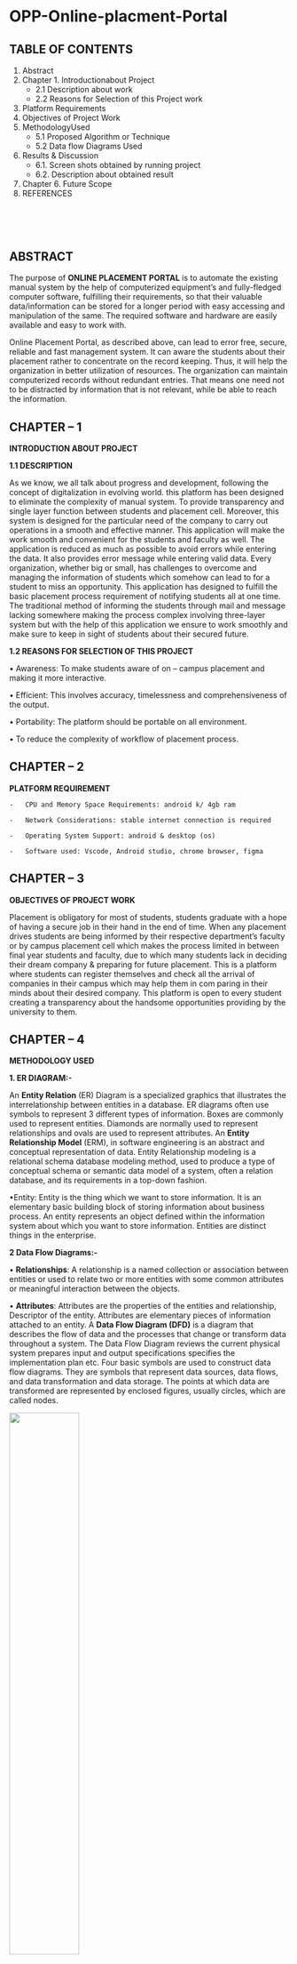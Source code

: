 # OPP-Online-placment-Portal





## **TABLE OF CONTENTS**

1. Abstract
2. Chapter 1. Introductionabout Project
    - 2.1 Description about work
    - 2.2 Reasons for Selection of this Project work
3. Platform Requirements
4. Objectives of Project Work
5. MethodologyUsed
   - 5.1 Proposed Algorithm or Technique 
   - 5.2 Data flow Diagrams Used 
6. Results & Discussion
   - 6.1. Screen shots obtained by running project 
   -  6.2. Description about obtained result 
7. Chapter 6. Future Scope 
8. REFERENCES 

##
<br>
<br>




## **ABSTRACT**


The purpose of **ONLINE PLACEMENT PORTAL** is to automate the existing manual system by the help of computerized equipment’s and fully-fledged computer software, fulfilling their requirements, so that their valuable data/information can be stored for a longer period with easy accessing and manipulation of the same. The required software and hardware are easily available and easy to work with.

Online Placement Portal, as described above, can lead to error free, secure, reliable and fast management system. It can aware the students about their placement rather to concentrate on the record keeping.  Thus, it will help the organization in better utilization of resources. The organization can maintain computerized records without redundant entries. That means one need not to be distracted by information that is not relevant, while be able to reach the information. 




## **CHAPTER – 1**
**INTRODUCTION ABOUT PROJECT**

**1.1 DESCRIPTION**

As we know, we all talk about progress and development, following the concept of digitalization in evolving world. this platform has been designed to eliminate the complexity of manual system.  To provide transparency and single layer function between students and placement cell. Moreover, this system is designed for the particular need of the company to carry out operations in a smooth and effective manner.
This application will make the work smooth and convenient for the students and faculty as well. The application is reduced as much as possible to avoid errors while entering the data. It also provides error message while entering valid data. Every organization, whether big or small, has challenges to overcome and managing the information of students which somehow can lead to for a student to miss an opportunity.
This application has designed to fulfill the basic placement process requirement of notifying students all at one time. The traditional method of informing the students through mail and message lacking somewhere making the process complex involving three-layer system but with the help of this application we ensure to work smoothly and make sure to keep in sight of students about their secured future.

**1.2 REASONS FOR SELECTION OF THIS PROJECT** 

•	Awareness: To make students aware of on – campus placement and making it more interactive.

•	Efficient: This involves accuracy, timelessness and comprehensiveness of the output.

•	Portability: The platform should be portable on all environment.

•	To reduce the complexity of workflow of placement process.




## **CHAPTER – 2**
 

**PLATFORM REQUIREMENT** 

	-   CPU and Memory Space Requirements: android k/ 4gb ram 
  
	-   Network Considerations: stable internet connection is required
  
	-   Operating System Support: android & desktop (os)
  
	-   Software used: Vscode, Android studio, chrome browser, figma





## **CHAPTER – 3**

**OBJECTIVES OF PROJECT WORK**
 
Placement is obligatory for most of students, students graduate with a hope of having a secure job in their hand in the end of time. When any placement drives students are being informed by 
their respective department’s faculty or by campus placement cell which makes the process limited in between final year students and faculty, due to which many students lack in deciding their dream company & preparing for future placement. 
This is a platform where students can register themselves and check all the arrival of companies in  their campus which may help them in com paring in their minds about their desired company.
 This platform is open to every student creating a transparency about the handsome opportunities providing by the university to them.







## **CHAPTER – 4**
**METHODOLOGY USED**

**1. ER DIAGRAM:-**
      
 An **Entity Relation** (ER) Diagram is a specialized graphics that illustrates the interrelationship between entities in a database. ER diagrams often use symbols to represent 3 different types of information. Boxes are commonly used to represent entities. Diamonds are normally used to represent relationships and ovals are used to represent attributes.
 An **Entity Relationship Model** (ERM), in software engineering is an abstract and conceptual representation of data. Entity Relationship modeling is a relational schema database modeling method, used to produce a type of conceptual schema or semantic data model of a system, often a relation database, and its requirements in a top-down fashion. 

•Entity: Entity is the thing which we want to store information. It is an elementary basic building block of storing information about business process. An entity represents an object defined within the information system about which you want to store information. Entities are distinct things in the enterprise.

**2 Data Flow Diagrams:-**

• **Relationships**: A relationship is a named collection or association 
between entities or used to relate two or more entities with some common attributes or meaningful interaction between the objects.

• **Attributes**: Attributes are the properties of the entities and relationship, Descriptor of the entity. Attributes are elementary pieces of information attached to an entity.
A **Data Flow Diagram (DFD)** is a diagram that describes the flow of data and the processes that change or transform data throughout a system. The Data Flow Diagram reviews the current physical system prepares input and output specifications specifies the implementation plan etc.
Four basic symbols are used to construct data flow diagrams. They are symbols that represent data sources, data flows, and data transformation and data storage. The points at which data are transformed are represented by enclosed figures, usually circles, which are called nodes.


  <img src="https://github.com/m0hit-kumar/OPP--Online-placment-Portal/blob/main/Readme%20Resource/er.png" style="width:50%;height:50% ">
 
  





## **CHAPTER – 5**
**RESULTS & DISCUSSION**
 
**1. Screenshots of running Code**
  
## <img src="https://github.com/m0hit-kumar/OPP--Online-placment-Portal/blob/main/Readme%20Resource/login.png ">
  
  
## <img src="https://github.com/m0hit-kumar/OPP--Online-placment-Portal/blob/main/Readme%20Resource/dash1.png ">
 
 
## <img src="https://github.com/m0hit-kumar/OPP--Online-placment-Portal/blob/main/Readme%20Resource/dash2.png ">
    
    
## <img src="https://github.com/m0hit-kumar/OPP--Online-placment-Portal/blob/main/Readme%20Resource/dash3.png ">
  
  
## <img src="https://github.com/m0hit-kumar/OPP--Online-placment-Portal/blob/main/Readme%20Resource/post.png ">
  
  
## <img src="https://github.com/m0hit-kumar/OPP--Online-placment-Portal/blob/main/Readme%20Resource/post2.png">

  
## <img src="https://github.com/m0hit-kumar/OPP--Online-placment-Portal/blob/main/Readme%20Resource/profile.png ">

 
 
 

 

 
##

**2 Descriptions of Obtained Result**

This application will provide access publicly to all semester students displaying the on-campus placement their opportunity which motivate them to decide their desired company and prepare themselves earlier.
This application is one of its’ kind which displays the all the necessary details offered by the arrived company (i.e. designation, package, location) clarifying the picture to students to choose their desired job and applying for it.









## **CHAPTER – 6**

**FUTURE SCOPE** 

The future scope of the platform is that it will provide the convenience to the students and aspirants to upload their documents and resume on this, and moreover can compare different companies through our data analysis which will enlighten them about the average packages and average number of students they hire in each session even will get some basic traits on which the company searches its candidates.


The students and aspirants will also get notified about their placement schedule through notifications on a regular basis. For future we are even planning to conduct aptitude exams for companies on our platform, also planning for uploading preparation material and that will be made available for all the semester students 
All in all our platform will create and ease for aspirants so that the process becomes more swift and easy. 





## **REFERENCE**
	- https://flutter.dev/
	- https://firebase.google.com/
	- https://www.w3schools.com/ 
